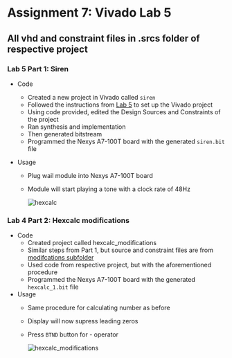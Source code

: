 # Assignment 7: Vivado Lab 5
## All vhd and constraint files in .srcs folder of respective project

### Lab 5 Part 1: Siren
- Code
	- Created a new project in Vivado called `siren`
	- Followed the instructions from [Lab 5](https://github.com/kevinwlu/dsd/tree/master/Nexys-A7/Lab-5) to set up the Vivado project
	- Using code provided, edited the Design Sources and Constraints of the project
	- Ran synthesis and implementation
  	- Then generated bitstream
	- Programmed the Nexys A7-100T board with the generated `siren.bit` file

- Usage
	- Plug wail module into Nexys A7-100T board
	- Module will start playing a tone with a clock rate of 48Hz
	
		
		![hexcalc](./hexcalc/hexcalc.gif)
		
	
### Lab 4 Part 2: Hexcalc modifications
- Code
  	- Created project called hexcalc_modifications
	- Similar steps from Part 1, but source and constraint files are from [modifcations subfolder](https://github.com/kevinwlu/dsd/tree/master/Nexys-A7/Lab-4/Modifications)
	- Used code from respective project, but with the aforementioned procedure
	- Programmed the Nexys A7-100T board with the generated `hexcalc_1.bit` file
-  Usage
	- Same procedure for calculating number as before
	- Display will now supress leading zeros
	- Press `BTND` button for - operator
		
		![hexcalc_modifications](./hexcalc_modifications/hexcalc_modifications.gif)
